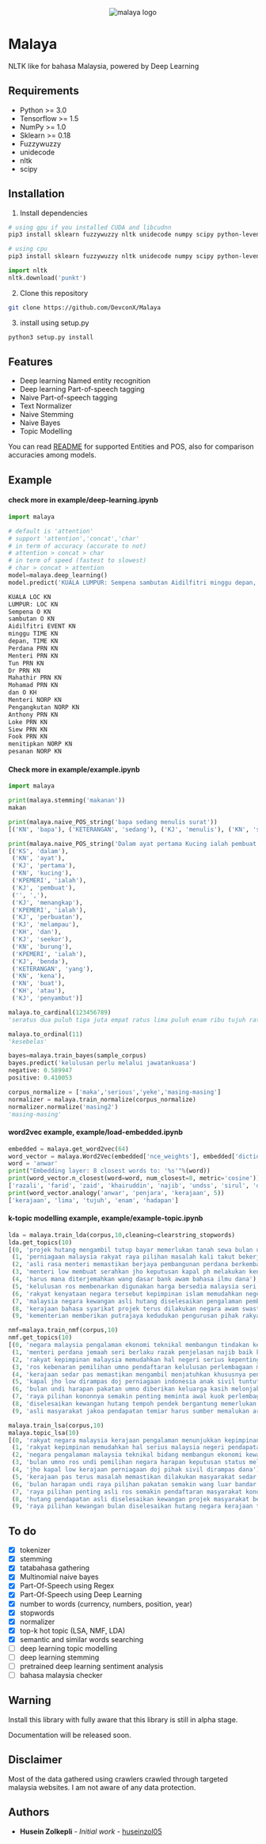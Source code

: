 <p align="center">
    <img src="entities-pos/towns-of-malaya.jpg" alt="malaya logo" />
</p>

# Malaya
NLTK like for bahasa Malaysia, powered by Deep Learning

## Requirements
  * Python >= 3.0
  * Tensorflow >= 1.5
  * NumPy >= 1.0
  * Sklearn >= 0.18
  * Fuzzywuzzy
  * unidecode
  * nltk
  * scipy

## Installation
1. Install dependencies
```bash
# using gpu if you installed CUDA and libcudnn
pip3 install sklearn fuzzywuzzy nltk unidecode numpy scipy python-levenshtein tensorflow-gpu==1.5

# using cpu
pip3 install sklearn fuzzywuzzy nltk unidecode numpy scipy python-levenshtein tensorflow==1.5
```

```python
import nltk
nltk.download('punkt')
```

2. Clone this repository
```bash
git clone https://github.com/DevconX/Malaya
```

3. install using setup.py
```bash
python3 setup.py install
```

## Features
  * Deep learning Named entity recognition
  * Deep learning Part-of-speech tagging
  * Naive Part-of-speech tagging
  * Text Normalizer
  * Naive Stemming
  * Naive Bayes
  * Topic Modelling

You can read [README](https://github.com/DevconX/Malaya/tree/master/training) for supported Entities and POS, also for comparison accuracies among models.
## Example

#### check more in example/deep-learning.ipynb
```python
import malaya

# default is 'attention'
# support 'attention','concat','char'
# in term of accuracy (accurate to not)
# attention > concat > char
# in term of speed (fastest to slowest)
# char > concat > attention
model=malaya.deep_learning()
model.predict('KUALA LUMPUR: Sempena sambutan Aidilfitri minggu depan, Perdana Menteri Tun Dr Mahathir Mohamad dan Menteri Pengangkutan Anthony Loke Siew Fook menitipkan pesanan khas kepada orang ramai yang mahu pulang ke kampung halaman masing-masing. Dalam video pendek terbitan Jabatan Keselamatan Jalan Raya (JKJR) itu, Dr Mahathir menasihati mereka supaya berhenti berehat dan tidur sebentar  sekiranya mengantuk ketika memandu.')

KUALA LOC KN
LUMPUR: LOC KN
Sempena O KN
sambutan O KN
Aidilfitri EVENT KN
minggu TIME KN
depan, TIME KN
Perdana PRN KN
Menteri PRN KN
Tun PRN KN
Dr PRN KN
Mahathir PRN KN
Mohamad PRN KN
dan O KH
Menteri NORP KN
Pengangkutan NORP KN
Anthony PRN KN
Loke PRN KN
Siew PRN KN
Fook PRN KN
menitipkan NORP KN
pesanan NORP KN
```

#### Check more in example/example.ipynb

```python
import malaya

print(malaya.stemming('makanan'))
makan

print(malaya.naive_POS_string('bapa sedang menulis surat'))
[('KN', 'bapa'), ('KETERANGAN', 'sedang'), ('KJ', 'menulis'), ('KN', 'surat')]

print(malaya.naive_POS_string('Dalam ayat pertama Kucing ialah pembuat, menangkap ialah perbuatan melampau dan seekor burung ialah benda yang kena buat atau penyambut'))
[('KS', 'dalam'),
 ('KN', 'ayat'),
 ('KJ', 'pertama'),
 ('KN', 'kucing'),
 ('KPEMERI', 'ialah'),
 ('KJ', 'pembuat'),
 ('', ','),
 ('KJ', 'menangkap'),
 ('KPEMERI', 'ialah'),
 ('KJ', 'perbuatan'),
 ('KJ', 'melampau'),
 ('KH', 'dan'),
 ('KJ', 'seekor'),
 ('KN', 'burung'),
 ('KPEMERI', 'ialah'),
 ('KJ', 'benda'),
 ('KETERANGAN', 'yang'),
 ('KN', 'kena'),
 ('KN', 'buat'),
 ('KH', 'atau'),
 ('KJ', 'penyambut')]

malaya.to_cardinal(123456789)
'seratus dua puluh tiga juta empat ratus lima puluh enam ribu tujuh ratus lapan puluh sembilan'

malaya.to_ordinal(11)
'kesebelas'

bayes=malaya.train_bayes(sample_corpus)
bayes.predict('kelulusan perlu melalui jawatankuasa')
negative: 0.589947
positive: 0.410053

corpus_normalize = ['maka','serious','yeke','masing-masing']
normalizer = malaya.train_normalize(corpus_normalize)
normalizer.normalize('masing2')
'masing-masing'
```

#### word2vec example, example/load-embedded.ipynb
```python
embedded = malaya.get_word2vec(64)
word_vector = malaya.Word2Vec(embedded['nce_weights'], embedded['dictionary'])
word = 'anwar'
print("Embedding layer: 8 closest words to: '%s'"%(word))
print(word_vector.n_closest(word=word, num_closest=8, metric='cosine'))
['razali', 'farid', 'zaid', 'khairuddin', 'najib', 'undss', 'sirul', 'duterte']
print(word_vector.analogy('anwar', 'penjara', 'kerajaan', 5))
['kerajaan', 'lima', 'tujuh', 'enam', 'hadapan']
```

#### k-topic modelling example, example/example-topic.ipynb
```python
lda = malaya.train_lda(corpus,10,cleaning=clearstring_stopwords)
lda.get_topics(10)
[(0, 'projek hutang mengambil tutup bayar memerlukan tanah sewa bulan undi'),
 (1, 'perniagaan malaysia rakyat raya pilihan masalah kali takut bekerjasama penting'),
 (2, 'asli rasa menteri memastikan berjaya pembangunan perdana berkembang masyarakat berjalan'),
 (3, 'menteri low membuat serahkan jho keputusan kapal ph melakukan kena'),
 (4, 'harus mana diterjemahkan wang dasar bank awam bahasa ilmu dana'),
 (5, 'kelulusan ros membenarkan digunakan harga bersedia malaysia seri pesawat airasia'),
 (6, 'rakyat kenyataan negara tersebut kepimpinan islam memudahkan negeri mencari menulis'),
 (7, 'malaysia negara kewangan asli hutang diselesaikan pengalaman pembangunan isu menunjukkan'),
 (8, 'kerajaan bahasa syarikat projek terus dilakukan negara awam swasta tumpuan'),
 (9, 'kementerian memberikan putrajaya kedudukan pengurusan pihak rakyat saiful anak perlembagaan')]

nmf=malaya.train_nmf(corpus,10)
nmf.get_topics(10)
[(0, 'negara malaysia pengalaman ekonomi teknikal membangun tindakan kepentingan kerjasama menunjukkan'),
 (1, 'menteri perdana jemaah seri berlaku razak penjelasan najib baik kuok'),
 (2, 'rakyat kepimpinan malaysia memudahkan hal negeri serius kepentingan berdasarkan pendapatan'),
 (3, 'ros kebenaran pemilihan umno pendaftaran kelulusan perlembagaan minta melebihi tempoh'),
 (4, 'kerajaan sedar pas memastikan mengambil menjatuhkan khususnya pengajaran kemajuan terus'),
 (5, 'kapal jho low dirampas doj perniagaan indonesia anak sivil tuntutan'),
 (6, 'bulan undi harapan pakatan umno diberikan keluarga kasih melonjak terima'),
 (7, 'raya pilihan kononnya semakin penting meminta awal kuok perlembagaan kerusi'),
 (8, 'diselesaikan kewangan hutang tempoh pendek bergantung memerlukan mewujudkan rasa perancangan'),
 (9, 'asli masyarakat jakoa pendapatan temiar harus sumber memalukan arus pelopor')]

malaya.train_lsa(corpus,10)
malaya.topic_lsa(10)
[(0, 'rakyat negara malaysia kerajaan pengalaman menunjukkan kepimpinan isu menteri terus'),
 (1, 'rakyat kepimpinan memudahkan hal serius malaysia negeri pendapatan maklumat kepentingan'),
 (2, 'negara pengalaman malaysia teknikal bidang membangun ekonomi kewangan pendidikan tindakan'),
 (3, 'bulan umno ros undi pemilihan negara harapan keputusan status melebihi'),
 (4, 'jho kapal low kerajaan perniagaan doj pihak sivil dirampas dana'),
 (5, 'kerajaan pas terus masalah memastikan dilakukan masyarakat sedar khususnya proses'),
 (6, 'bulan harapan undi raya pilihan pakatan semakin wang luar bandar'),
 (7, 'raya pilihan penting asli ros semakin pendaftaran masyarakat kononnya ph'),
 (8, 'hutang pendapatan asli diselesaikan kewangan projek masyarakat besar sumber tempoh'),
 (9, 'raya pilihan kewangan bulan diselesaikan hutang negara kerajaan tindakan undi')]
```

## To do

- [x] tokenizer
- [x] stemming
- [x] tatabahasa gathering
- [x] Multinomial naive bayes
- [x] Part-Of-Speech using Regex
- [x] Part-Of-Speech using Deep Learning
- [x] number to words (currency, numbers, position, year)
- [x] stopwords
- [x] normalizer
- [x] top-k hot topic (LSA, NMF, LDA)
- [x] semantic and similar words searching
- [ ] deep learning topic modelling
- [ ] deep learning stemming
- [ ] pretrained deep learning sentiment analysis
- [ ] bahasa malaysia checker

## Warning

Install this library with fully aware that this library is still in alpha stage.

Documentation will be released soon.

## Disclaimer

Most of the data gathered using crawlers crawled through targeted malaysia websites. I am not aware of any data protection.

## Authors

* **Husein Zolkepli** - *Initial work* - [huseinzol05](https://github.com/huseinzol05)
